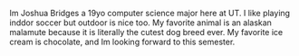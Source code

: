 Im Joshua Bridges a 19yo computer science major here at UT. I like playing inddor soccer but outdoor is nice too.
My favorite animal is an alaskan malamute because it is literally the cutest dog breed ever. My favorite ice cream
is chocolate, and Im looking forward to this semester.

